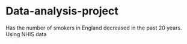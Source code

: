 # Data-analysis-project
Has the number of smokers in England decreased in the past 20 years. Using NHIS data 
